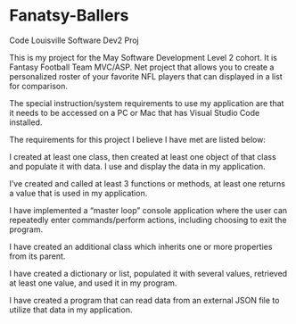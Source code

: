 # Fanatsy-Ballers
Code Louisville Software Dev2 Proj

This is my project for the May Software Development Level 2 cohort. It is Fantasy Football Team MVC/ASP. Net project that allows you to create a personalized roster of your favorite NFL players that can displayed in a list for comparison. 

The special instruction/system requirements to use my application are that it needs to be accessed on a PC or Mac that has Visual Studio Code installed.  

 

The requirements for this project I believe I have met are listed below: 

I created at least one class, then created at least one object of that class and populate it with data. I use and display the data in my application. 
 

I’ve created and called at least 3 functions or methods, at least one returns a value that is used in my application. 

 

I have implemented a “master loop” console application where the user can repeatedly enter commands/perform actions, including choosing to exit the program. 

 

I have created an additional class which inherits one or more properties from its parent. 

 

I have created a dictionary or list, populated it with several values, retrieved at least one value, and used it in my program. 
 
 
I have created a program that can read data from an external JSON file to utilize that data in my application.

